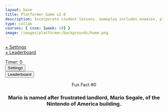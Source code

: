 ```yaml
---
layout: base
title: Platformer Game v2.0 
description: Incorporate student lessons. Gameplay includes enemies, platforms, parallax backgrounds, settings with local storage, etc.  This revision introduces Settings, Leaderboard and Multiplayer.
type: collab
courses: { csse: {week: 18} }
image: /images/platformer/backgrounds/home.png
---
```


<!-- Syle is now located, as of Jan 2024 v2.0, in _sass/minima/platformer-styles.scss -->

<!-- DOM Settings Panel (sidebar id and div), managed by SettingsContro.js -->
<div id="sidebar" class="sidebar">
  <a href="javascript:void(0)" id="sidebar-header">&times; Settings</a>
</div>
<div id="leaderboardDropDown" class="leaderboardDropDown">
  <a href="javascript:void(0)" id="leaderboard-header">&times; Leaderboard</a>
</div>

<!--Audio for Mushroom -->
<audio id="Mushroom" src="{{site.baseurl}}/assets/audio/Mushroom.mp3" preload="auto"></audio>

<!--Audio for Death of Goomba -->
<audio id="goombaDeath" src="{{site.baseurl}}/assets/audio/goomba-death.mp3" preload="auto"></audio>

<!--Audio for Jump oF player -->
<audio id ="PlayerJump" src="{{site.baseurl}}/assets/audio/mario-jump.mp3" preload="auto"></audio>

<!--Audio for death of player -->
<audio id ="PlayerDeath" src="{{site.baseurl}}/assets/audio/MarioDeath.mp3" preload="auto"></audio>

<!--Audio for coin collection -->
<audio id ="coin" src="{{site.baseurl}}/assets/audio/coin.mp3" preload="auto"></audio>


<!-- Wrap both the controls and gameplay in a container div -->
<div id="canvasContainer">
  <div class="submenu">
    <div id="score">
        Timer: <span id="timeScore">0</span>
    </div>
    <div id="gameBegin" hidden>
        <button id="startGame">Start Game</button>
    </div>
    <div id="gameOver" hidden>
        <button id="restartGame">Restart</button>
    </div>
    <div id="settings"> <!-- Controls -->
        <!-- Background controls -->
        <button id="settings-button">Settings</button>
    </div>
    <div id="leaderboard"> <!-- Controls -->
        <button id="leaderboard-button">Leaderboard</button>
    </div>
  </div>
  <!-- JavaScript-generated canvas items are inserted here -->
</div>

<div id="container">
    <header class="fun_facts">
    <p id="num">Fun Fact #0</p>
    <h3 id="fun_fact">Mario is named after frustrated landlord, Mario Segale, of the Nintendo of America building.</h3> <!-- want to access later so have id-->
    </header>
  </div>

<footer id="cut-story"></footer>

<script type="module">
    // Imports to drive game
    import GameSetup from '{{site.baseurl}}/assets/js/platformer2/GameSetup.js';
    import GameControl from '{{site.baseurl}}/assets/js/platformer2/GameControl.js';
    import SettingsControl from '{{site.baseurl}}/assets/js/platformer2/SettingsControl.js';
    import GameEnv from '{{site.baseurl}}/assets/js/platformer2/GameEnv.js';
    import Leaderboard from '{{site.baseurl}}/assets/js/platformer2/Leaderboard.js';
    import Audio from '{{site.baseurl}}/assets/js/platformer2/Audio.js';

    /* 
     * ==========================================
     * ========== Game Setup ====================
     * ==========================================
     * Game Setup prepares the Game Levels and Objects
     * 1.) There are one-to-many GameLevels in a Game
     * 2.) Each GameLevel has one-to-many GameObjects
     * ==========================================
    */

    // Setup game data, the objects and levels
    GameSetup.initLevels("{{site.baseurl}}"); 

    /* 
     * ==========================================
     * ========== Game Control ==================
     * ==========================================
     * Game Control starts the game loop and activates game objects
     * 1.) GameControl cycles through GameLevels
     * 2.) Each GameLevel is on a looping timer, called within the game loop 
     * 3.) The game loop allows the game player (user), to interact with the game objects 
     * 4.) A timer (or score) tracks the time of user interaction within the game
     * ==========================================
    */

    // Start the PRIMARY game loop
   GameControl.gameLoop();

    // Create an async event to start the timer when the start game button is pushed
    var y = document.getElementById("cut-story");
    y.style.display = "none";
    document.getElementById('startGame').addEventListener('click', () => {
        GameControl.startTimer(); 
        var x = document.getElementById("container");
        if (x.style.display === "none") {
          x.style.display = "block";
          } 
        else {
          x.style.display = "none";
          }
        if (y.style.display === "none") {
          y.style.display = "block";
          } 
        else {
          y.style.display = "none";
          }
      
        let cutStory = document.getElementById('cut-story');
        let messages = ["Hi! My name is Mario, and I wish...", 
        "I wish I could be just as cool as this guy, Mr. Lopez.", "Help me get to the next level to become him!","This game was provided by csse Inc.","Stomp on Mushroom to get 3 seconds off your total time!","Turn on multiplayer from the settings tab to play with others."];

        //if let messages = ("Stomp on Mushroom to get 3 seconds off your total time!")
        //GameEnv.messages = true;
      

        

        function showMessage(){
            var x = cutStory;
            x.className = 'show'; // change class name to show
            //only want to last 3 secs
            setTimeout(function(){x.className = x.className.replace('show',' ');}, 2000); //replace show with an empty string
             setTimeout(function(){x.className = x.className.replace(' ','hide');}, 2000);
            console.log("class name after: "+x.className);
        }
        
        let i = 0;
        let interval = setInterval(() => 
        {
          cutStory.innerText = messages[i]; 
          showMessage();
          i++;
          if(i==messages.length){
            clearInterval(interval)
          }
        }, 3000);
    
    
    
    });
    /* 
    * ==========================================
    * ========== Settings Control ==============
    * ==========================================
    * Settings Control provides the ability to select game level and change game settings
    * 1.) SettingsControl must be after GameControl, it depends on GameLevels 
    * 2.) GameControl extends and implements LocalStorage to support the istence of user data
    * 3.) Modifications can be made to User ID, GameSpeed, Gravity, and Invert(ing) screen color
    * ==========================================
    */

    // Construct settings sidebar, MVC variable paradigm, and async events to trigger user interaction
    SettingsControl.sidebar();
    
    Leaderboard.leaderboardDropDown();

    /* 
     * ==========================================
     *  ========== Event / Listeners =============
     *  ==========================================
     * System Event listeners
     * 1.) Window resize and GameEnv.resize trigger system updates
     * 2.) Most event listeners remain near impacting functions
     * ==========================================
    */

    // Game refresh is required when the height and width of the screen are impacted
    window.addEventListener('resize', GameEnv.resize);

</script>

